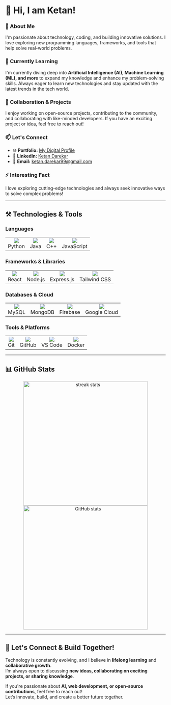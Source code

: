 # 👋 Hi, I am Ketan!  

### 👀 About Me  
I'm passionate about technology, coding, and building innovative solutions. I love exploring new programming languages, frameworks, and tools that help solve real-world problems.  

### 🌱 Currently Learning  
I'm currently diving deep into **Artificial Intelligence (AI), Machine Learning (ML), and more** to expand my knowledge and enhance my problem-solving skills. Always eager to learn new technologies and stay updated with the latest trends in the tech world.  

### 🚀 Collaboration & Projects  
I enjoy working on open-source projects, contributing to the community, and collaborating with like-minded developers. If you have an exciting project or idea, feel free to reach out!  

### 📫 Let's Connect  
- 🌐 **Portfolio:** [My Digital Profile](https://ketan5757.github.io/MyDigitalProfile.github.io/)  
- 🔗 **LinkedIn:** [Ketan Darekar](https://www.linkedin.com/in/ketan-darekar-6ba32a1b4/)  
- 📧 **Email:** ketan.darekar99@gmail.com  

### ⚡ Interesting Fact  
I love exploring cutting-edge technologies and always seek innovative ways to solve complex problems!  

---

## **⚒️ Technologies & Tools**  

### **Languages**  
<div align="center">
  <table>
    <tr>
      <td align="center"><img src="https://skillicons.dev/icons?i=python" /><br>Python</td>
      <td align="center"><img src="https://skillicons.dev/icons?i=java" /><br>Java</td>
      <td align="center"><img src="https://skillicons.dev/icons?i=cpp" /><br>C++</td>
      <td align="center"><img src="https://skillicons.dev/icons?i=javascript" /><br>JavaScript</td>
    </tr>
  </table>
</div>  

### **Frameworks & Libraries**  
<div align="center">
  <table>
    <tr>
      <td align="center"><img src="https://skillicons.dev/icons?i=react" /><br>React</td>
      <td align="center"><img src="https://skillicons.dev/icons?i=nodejs" /><br>Node.js</td>
      <td align="center"><img src="https://skillicons.dev/icons?i=express" /><br>Express.js</td>
      <td align="center"><img src="https://skillicons.dev/icons?i=tailwind" /><br>Tailwind CSS</td>
    </tr>
  </table>
</div>  

### **Databases & Cloud**  
<div align="center">
  <table>
    <tr>
      <td align="center"><img src="https://skillicons.dev/icons?i=mysql" /><br>MySQL</td>
      <td align="center"><img src="https://skillicons.dev/icons?i=mongodb" /><br>MongoDB</td>
      <td align="center"><img src="https://skillicons.dev/icons?i=firebase" /><br>Firebase</td>
      <td align="center"><img src="https://skillicons.dev/icons?i=gcp" /><br>Google Cloud</td>
    </tr>
  </table>
</div>  

### **Tools & Platforms**  
<div align="center">
  <table>
    <tr>
      <td align="center"><img src="https://skillicons.dev/icons?i=git" /><br>Git</td>
      <td align="center"><img src="https://skillicons.dev/icons?i=github" /><br>GitHub</td>
      <td align="center"><img src="https://skillicons.dev/icons?i=vscode" /><br>VS Code</td>
      <td align="center"><img src="https://skillicons.dev/icons?i=docker" /><br>Docker</td>
    </tr>
  </table>
</div>  

---

## **📊 GitHub Stats**  
<div align="center">
  <img width=390 src="https://github-readme-streak-stats.herokuapp.com/?user=Ketan5757&theme=react&border_radius=10" alt="streak stats"/>
  <img width=390 src="https://github-readme-stats.vercel.app/api?username=Ketan5757&show_icons=true&theme=react&border_radius=10" alt="GitHub stats" />
</div>  

---

## 🚀 **Let's Connect & Build Together!**  
Technology is constantly evolving, and I believe in **lifelong learning** and **collaborative growth**.  
I’m always open to discussing **new ideas, collaborating on exciting projects, or sharing knowledge**.  

If you're passionate about **AI, web development, or open-source contributions**, feel free to reach out!  
Let’s innovate, build, and create a better future together.  

